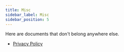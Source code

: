 ```yaml
---
title: Misc
sidebar_label: Misc
sidebar_position: 5
---
```

Here are documents that don't belong anywhere else.

* [Privacy Policy](./privacy_policy)